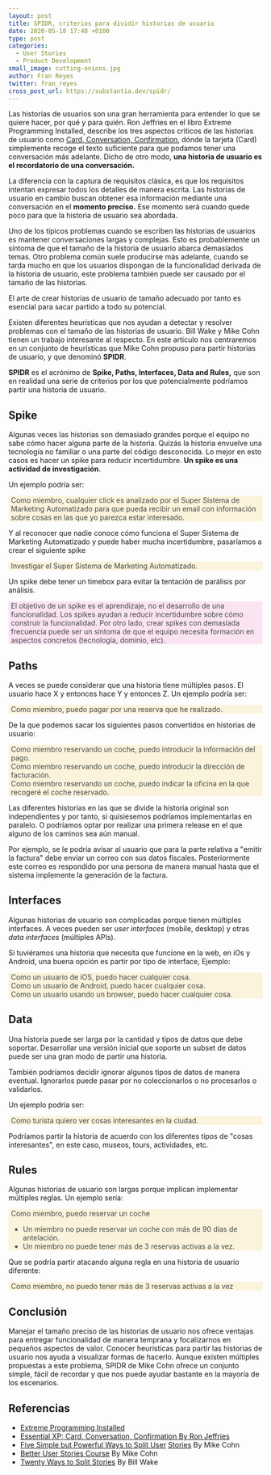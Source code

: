 ```yaml
---
layout: post
title: SPIDR, criterios para dividir historias de usuario 
date: 2020-05-10 17:48 +0100
type: post
categories:
  - User Stories 
  - Product Development 
small_image: cutting-onions.jpg
author: Fran Reyes
twitter: fran_reyes 
cross_post_url: https://substantia.dev/spidr/ 
---
```

Las historias de usuarios son una gran herramienta para entender lo que se quiere hacer, por qué y para quién. Ron Jeffries en el libro Extreme Programming Installed, describe los tres aspectos críticos de las historias de usuario como [Card, Conversation, Confirmation](https://ronjeffries.com/xprog/articles/expcardconversationconfirmation/), dónde la tarjeta (Card) simplemente recoge el texto suficiente para que podamos tener una conversación más adelante. Dicho de otro modo, **una historia de usuario es el recordatorio de una conversación.**

La diferencia con la captura de requisitos clásica, es que los requisitos intentan expresar todos los detalles de manera escrita. Las historias de usuario en cambio buscan obtener esa información mediante una conversación en el **momento preciso.** Ese momento será cuando quede poco para que la historia de usuario sea abordada.

Uno de los típicos problemas cuando se escriben las historias de usuarios es mantener conversaciones largas y complejas. Esto es probablemente un síntoma de que el tamaño de la historia de usuario abarca demasiados temas. Otro problema común suele producirse más adelante, cuando se tarda mucho en que los usuarios dispongan de la funcionalidad derivada de la historia de usuario, este problema también puede ser causado por el tamaño de las historias.

El arte de crear historias de usuario de tamaño adecuado por tanto es esencial para sacar partido a todo su potencial.

Existen diferentes heurísticas que nos ayudan a detectar y resolver problemas con el tamaño de las historias de usuario. Bill Wake y Mike Cohn tienen un trabajo interesante al respecto. En este articulo nos centraremos en un conjunto de heurísticas que Mike Cohn propuso para partir historias de usuario, y que denominó **SPIDR**.

**SPIDR** es el acrónimo de **Spike, Paths, Interfaces, Data and Rules,** que son en realidad una serie de criterios por los que potencialmente podríamos partir una historia de usuario.

## **Spike**

Algunas veces las historias son demasiado grandes porque el equipo no sabe cómo hacer alguna parte de la historia. Quizás la historia envuelve una tecnología no familiar o una parte del código desconocida. Lo mejor en esto casos es hacer un spike para reducir incertidumbre. **Un spike es una actividad de investigación**.

Un ejemplo podría ser:

<div style="background: rgb(251,243,219);color: #434648; padding-left:5px">Como miembro, cualquier click es analizado por el Super Sistema de Marketing Automatizado para que pueda recibir un email con información sobre cosas en las que yo parezca estar interesado.</div>

Y al reconocer que nadie conoce cómo funciona el Super Sistema de Marketing Automatizado y puede haber mucha incertidumbre, pasaríamos a crear el siguiente spike

<div style="background: rgb(251,243,219);color: #434648; padding-left:5px">Investigar el Super Sistema de Marketing Automatizado.</div>

Un spike debe tener un timebox para evitar la tentación de parálisis por análisis.

<div style="background: rgb(251,228,242);color: #434648; padding-left:5px">El objetivo de un spike es el aprendizaje, no el desarrollo de una funcionalidad. Los spikes ayudan a reducir incertidumbre sobre cómo construir la funcionalidad. Por otro lado, crear spikes con demasiada frecuencia puede ser un síntoma de que el equipo necesita formación en aspectos concretos (tecnología, dominio, etc).</div>

## Paths

A veces se puede considerar que una historia tiene múltiples pasos. El usuario hace X y entonces hace Y y entonces Z. Un ejemplo podría ser:

<div style="background: rgb(251,243,219);color: #434648; padding-left:5px"> Como miembro, puedo pagar por una reserva que he realizado.</div>

De la que podemos sacar los siguientes pasos convertidos en historias de usuario:

<div style="background: rgb(251,243,219);color: #434648; padding-left:5px">Como miembro reservando un coche, puedo introducir la información del pago.</div>

<div style="background: rgb(251,243,219);color: #434648; padding-left:5px">Como miembro reservando un coche, puedo introducir la dirección de facturación.</div>

<div style="background: rgb(251,243,219);color: #434648; padding-left:5px">Como miembro reservando un coche, puedo indicar la oficina en la que recogeré el coche reservado.</div>

Las diferentes historias en las que se divide la historia original son independientes y por tanto, si quisiesemos podríamos implementarlas en paralelo. O podríamos optar por realizar una primera release en el que alguno de los caminos sea aún manual.

Por ejemplo, se le podría avisar al usuario que para la parte relativa a "emitir la factura" debe enviar un correo con sus datos fiscales. Posteriormente este correo es respondido por una persona de manera manual hasta que el sistema implemente la generación de la factura.

## Interfaces

Algunas historias de usuario son complicadas porque tienen múltiples interfaces. A veces pueden ser *user interfaces* (mobile, desktop) y otras *data interfaces* (múltiples APIs). 

Si tuviéramos una historia que necesita que funcione en la web, en iOs y Android, una buena opción es partir por tipo de interface, Ejemplo:

<div style="background: rgb(251,243,219);color: #434648; padding-left:5px">Como un usuario de iOS, puedo hacer cualquier cosa.</div>

<div style="background: rgb(251,243,219);color: #434648; padding-left:5px">Como un usuario de Android, puedo hacer cualquier cosa.</div>

<div style="background: rgb(251,243,219);color: #434648; padding-left:5px">Como un usuario usando un browser, puedo hacer cualquier cosa.</div>

## Data

Una historia puede ser larga por la cantidad y tipos de datos que debe soportar. Desarrollar una versión inicial que soporte un subset de datos puede ser una gran modo de partir una historia.

También podríamos decidir ignorar algunos tipos de datos de manera eventual. Ignorarlos puede pasar por no coleccionarlos o no procesarlos o validarlos.

Un ejemplo podría ser:

<div style="background: rgb(251,243,219);color: #434648; padding-left:5px">Como turista quiero ver cosas interesantes en la ciudad.</div>

Podríamos partir la historia de acuerdo con los diferentes tipos de "cosas interesantes", en este caso, museos, tours, actividades, etc.

## Rules

Algunas historias de usuario son largas porque implican implementar múltiples reglas. Un ejemplo sería:

<div style="background: rgb(251,243,219);color: #434648; padding-left:5px">Como miembro, puedo reservar un coche
	<ul>
    <li>Un miembro no puede reservar un coche con más de 90 días de antelación.</li>
   <li>Un miembro no puede tener más de 3 reservas activas a la vez.</li>
  </ul>
 </div>

Que se podría partir atacando alguna regla en una historia de usuario diferente:

<div style="background: rgb(251,243,219);color: #434648; padding-left:5px">Como miembro, no puedo tener más de 3 reservas activas a la vez</div>

## Conclusión

Manejar el tamaño preciso de las historias de usuario nos ofrece ventajas para entregar funcionalidad de manera temprana y focalizarnos en pequeños aspectos de valor. Conocer heurísticas para partir las historias de usuario nos ayuda a visualizar formas de hacerlo. Aunque existen múltiples propuestas a este problema, SPIDR de Mike Cohn ofrece un conjunto simple, fácil de recordar y que nos puede ayudar bastante en la mayoría de los escenarios.

## Referencias

- [Extreme Programming Installed](https://www.oreilly.com/library/view/extreme-programming-installed/0201708426/)
- [Essential XP: Card, Conversation, Confirmation By Ron Jeffries](https://ronjeffries.com/xprog/articles/expcardconversationconfirmation/)
- [F](https://www.notion.so/franreyes/SPIDR-criterios-para-dividir-USs-8de76d0d06fd4b15b8639a47e4dac8b4#143be6c2ddc648108b7730a55a4a238e)[ive Simple but Powerful Ways to Split User](https://www.mountaingoatsoftware.com/blog/five-simple-but-powerful-ways-to-split-user-stories) [Stories](https://www.notion.so/franreyes/SPIDR-criterios-para-dividir-USs-8de76d0d06fd4b15b8639a47e4dac8b4#143be6c2ddc648108b7730a55a4a238e) By Mike Cohn
- [Better User Stories Course](https://learn.mountaingoatsoftware.com/better-user-stories/) By Mike Cohn
- [Twenty Ways to Split Stories](https://xp123.com/articles/twenty-ways-to-split-stories/) By Bill Wake
